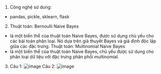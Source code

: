 1. Công nghệ sử dung:
- pandas, pickle, sklearn, flask

2. Thuật toán: Bernoulli Naive Bayes 
- là một biến thể của thuật toán Naive Bayes, được sử dụng chủ yếu cho các bài toán phân loại. Nó dựa trên giả thuyết Bayes và giả định độc lập giữa các đặc trưng.
Thuật toán: Multinomial Naive Bayes 
- là một biến thể của thuật toán Naive Bayes, chủ yếu được sử dụng cho phân loại dữ liệu với đặc trưng phân phối multinomial. 
3. Câu 1:
  ![image](https://github.com/user-attachments/assets/43f69672-dba8-4da7-b809-302429537153)
  Câu 2:
  ![image](https://github.com/user-attachments/assets/53f55a10-74ea-4954-843c-67e35f6ecd1e)
